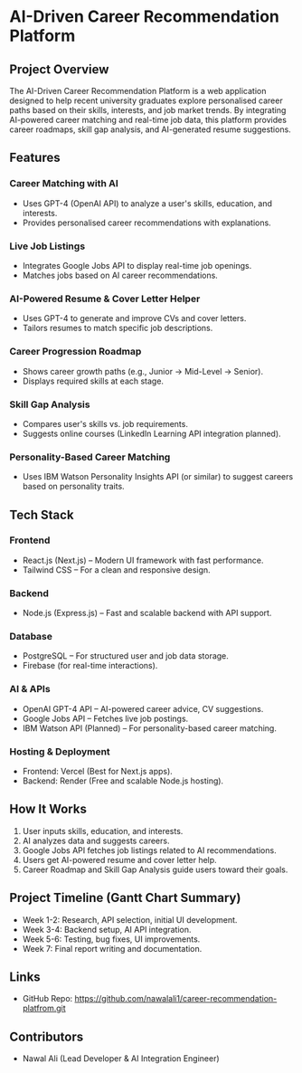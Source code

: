 # AI-Driven Career Recommendation Platform

## Project Overview
The AI-Driven Career Recommendation Platform is a web application designed to help recent university graduates explore personalised career paths based on their skills, interests, and job market trends. By integrating AI-powered career matching and real-time job data, this platform provides career roadmaps, skill gap analysis, and AI-generated resume suggestions.

## Features

### Career Matching with AI
- Uses GPT-4 (OpenAI API) to analyze a user's skills, education, and interests.
- Provides personalised career recommendations with explanations.

### Live Job Listings
- Integrates Google Jobs API to display real-time job openings.
- Matches jobs based on AI career recommendations.

### AI-Powered Resume & Cover Letter Helper
- Uses GPT-4 to generate and improve CVs and cover letters.
- Tailors resumes to match specific job descriptions.

### Career Progression Roadmap
- Shows career growth paths (e.g., Junior → Mid-Level → Senior).
- Displays required skills at each stage.

### Skill Gap Analysis
- Compares user's skills vs. job requirements.
- Suggests online courses (LinkedIn Learning API integration planned).

### Personality-Based Career Matching
- Uses IBM Watson Personality Insights API (or similar) to suggest careers based on personality traits.

## Tech Stack

### Frontend
- React.js (Next.js) – Modern UI framework with fast performance.
- Tailwind CSS – For a clean and responsive design.

### Backend
- Node.js (Express.js) – Fast and scalable backend with API support.

### Database
- PostgreSQL – For structured user and job data storage.
- Firebase (for real-time interactions).

### AI & APIs
- OpenAI GPT-4 API – AI-powered career advice, CV suggestions.
- Google Jobs API – Fetches live job postings.
- IBM Watson API (Planned) – For personality-based career matching.

### Hosting & Deployment
- Frontend: Vercel (Best for Next.js apps).
- Backend: Render (Free and scalable Node.js hosting).

## How It Works
1. User inputs skills, education, and interests.
2. AI analyzes data and suggests careers.
3. Google Jobs API fetches job listings related to AI recommendations.
4. Users get AI-powered resume and cover letter help.
5. Career Roadmap and Skill Gap Analysis guide users toward their goals.

## Project Timeline (Gantt Chart Summary)
- Week 1-2: Research, API selection, initial UI development.
- Week 3-4: Backend setup, AI API integration.
- Week 5-6: Testing, bug fixes, UI improvements.
- Week 7: Final report writing and documentation.

## Links
- GitHub Repo: https://github.com/nawalali1/career-recommendation-platfrom.git


## Contributors
- Nawal Ali (Lead Developer & AI Integration Engineer)

